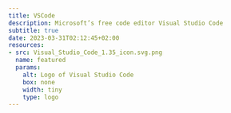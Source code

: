 ```yaml
---
title: VSCode
description: Microsoft’s free code editor Visual Studio Code
subtitle: true
date: 2023-03-31T02:12:45+02:00
resources:
- src: Visual_Studio_Code_1.35_icon.svg.png
  name: featured
  params:
    alt: Logo of Visual Studio Code
    box: none
    width: tiny
    type: logo
---
```

